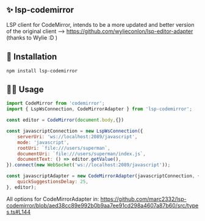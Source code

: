 ## ✨ lsp-codemirror

LSP client for CodeMirror, intends to be a more updated and better version of the original client --> https://github.com/wylieconlon/lsp-editor-adapter (thanks to Wylie :D )

## 🤖 Installation

```shell
npm install lsp-codemirror
```

## ✍🏻 Usage 

```javascript
import CodeMirror from 'codemirror';
import { LspWsConnection, CodeMirrorAdapter } from 'lsp-codemirror';

const editor = CodeMirror(document.body,{})

const javascriptConnection = new LspWsConnection({
	serverUri: 'ws://localhost:2089/javascript',
	mode: 'javascript',
	rootUri: `file:///users/superman`,
	documentUri: `file:///users/superman/index.js`,
	documentText: () => editor.getValue(),
}).connect(new WebSocket('ws://localhost:2089/javascript'));

const javascriptAdapter = new CodeMirrorAdapter(javascriptConnection, {
	quickSuggestionsDelay: 25,
}, editor);
```

All options for CodeMirrorAdapter in: https://github.com/marc2332/lsp-codemirror/blob/aed38cc89e992b0b9aa7ee91cd298a4607a87b60/src/types.ts#L144